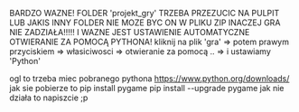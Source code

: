 BARDZO WAZNE!
FOLDER 'projekt_gry' TRZEBA PRZEZUCIC NA PULPIT LUB JAKIS INNY FOLDER NIE MOZE BYC ON W PLIKU ZIP
INACZEJ GRA NIE ZADZIAŁA!!!!!
I WAZNE JEST USTAWIENIE AUTOMATYCZNE OTWIERANIE ZA POMOCĄ PYTHONA!
kliknij na plik 'gra' => potem prawym przyciskiem => własiciwosci => otwieranie za pomocą .. => i ustawiamy 'Python'

ogl to trzeba miec pobranego pythona https://www.python.org/downloads/
jak sie pobierze to 
pip install pygame
pip install --upgrade pygame
jak nie działa to napiszcie ;p
